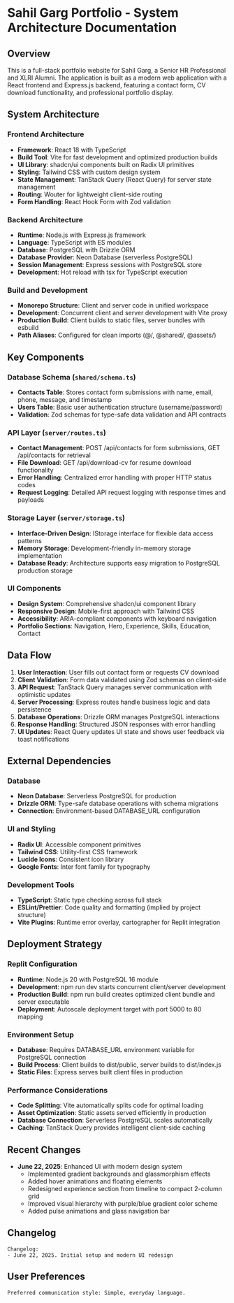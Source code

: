 # Sahil Garg Portfolio - System Architecture Documentation

## Overview

This is a full-stack portfolio website for Sahil Garg, a Senior HR Professional and XLRI Alumni. The application is built as a modern web application with a React frontend and Express.js backend, featuring a contact form, CV download functionality, and professional portfolio display.

## System Architecture

### Frontend Architecture
- **Framework**: React 18 with TypeScript
- **Build Tool**: Vite for fast development and optimized production builds
- **UI Library**: shadcn/ui components built on Radix UI primitives
- **Styling**: Tailwind CSS with custom design system
- **State Management**: TanStack Query (React Query) for server state management
- **Routing**: Wouter for lightweight client-side routing
- **Form Handling**: React Hook Form with Zod validation

### Backend Architecture
- **Runtime**: Node.js with Express.js framework
- **Language**: TypeScript with ES modules
- **Database**: PostgreSQL with Drizzle ORM
- **Database Provider**: Neon Database (serverless PostgreSQL)
- **Session Management**: Express sessions with PostgreSQL store
- **Development**: Hot reload with tsx for TypeScript execution

### Build and Development
- **Monorepo Structure**: Client and server code in unified workspace
- **Development**: Concurrent client and server development with Vite proxy
- **Production Build**: Client builds to static files, server bundles with esbuild
- **Path Aliases**: Configured for clean imports (@/, @shared/, @assets/)

## Key Components

### Database Schema (`shared/schema.ts`)
- **Contacts Table**: Stores contact form submissions with name, email, phone, message, and timestamp
- **Users Table**: Basic user authentication structure (username/password)
- **Validation**: Zod schemas for type-safe data validation and API contracts

### API Layer (`server/routes.ts`)
- **Contact Management**: POST /api/contacts for form submissions, GET /api/contacts for retrieval
- **File Download**: GET /api/download-cv for resume download functionality
- **Error Handling**: Centralized error handling with proper HTTP status codes
- **Request Logging**: Detailed API request logging with response times and payloads

### Storage Layer (`server/storage.ts`)
- **Interface-Driven Design**: IStorage interface for flexible data access patterns
- **Memory Storage**: Development-friendly in-memory storage implementation
- **Database Ready**: Architecture supports easy migration to PostgreSQL production storage

### UI Components
- **Design System**: Comprehensive shadcn/ui component library
- **Responsive Design**: Mobile-first approach with Tailwind CSS
- **Accessibility**: ARIA-compliant components with keyboard navigation
- **Portfolio Sections**: Navigation, Hero, Experience, Skills, Education, Contact

## Data Flow

1. **User Interaction**: User fills out contact form or requests CV download
2. **Client Validation**: Form data validated using Zod schemas on client-side
3. **API Request**: TanStack Query manages server communication with optimistic updates
4. **Server Processing**: Express routes handle business logic and data persistence
5. **Database Operations**: Drizzle ORM manages PostgreSQL interactions
6. **Response Handling**: Structured JSON responses with error handling
7. **UI Updates**: React Query updates UI state and shows user feedback via toast notifications

## External Dependencies

### Database
- **Neon Database**: Serverless PostgreSQL for production
- **Drizzle ORM**: Type-safe database operations with schema migrations
- **Connection**: Environment-based DATABASE_URL configuration

### UI and Styling
- **Radix UI**: Accessible component primitives
- **Tailwind CSS**: Utility-first CSS framework
- **Lucide Icons**: Consistent icon library
- **Google Fonts**: Inter font family for typography

### Development Tools
- **TypeScript**: Static type checking across full stack
- **ESLint/Prettier**: Code quality and formatting (implied by project structure)
- **Vite Plugins**: Runtime error overlay, cartographer for Replit integration

## Deployment Strategy

### Replit Configuration
- **Runtime**: Node.js 20 with PostgreSQL 16 module
- **Development**: npm run dev starts concurrent client/server development
- **Production Build**: npm run build creates optimized client bundle and server executable
- **Deployment**: Autoscale deployment target with port 5000 to 80 mapping

### Environment Setup
- **Database**: Requires DATABASE_URL environment variable for PostgreSQL connection
- **Build Process**: Client builds to dist/public, server builds to dist/index.js
- **Static Files**: Express serves built client files in production

### Performance Considerations
- **Code Splitting**: Vite automatically splits code for optimal loading
- **Asset Optimization**: Static assets served efficiently in production
- **Database Connection**: Serverless PostgreSQL scales automatically
- **Caching**: TanStack Query provides intelligent client-side caching

## Recent Changes

- **June 22, 2025**: Enhanced UI with modern design system
  - Implemented gradient backgrounds and glassmorphism effects
  - Added hover animations and floating elements
  - Redesigned experience section from timeline to compact 2-column grid
  - Improved visual hierarchy with purple/blue gradient color scheme
  - Added pulse animations and glass navigation bar

## Changelog

```
Changelog:
- June 22, 2025. Initial setup and modern UI redesign
```

## User Preferences

```
Preferred communication style: Simple, everyday language.
```